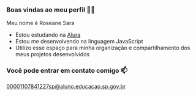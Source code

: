 ### Boas vindas ao meu perfil 🩷🩷

Meu nome é Roseane Sara

- Estou estudando na [Alura](https://www.alura.com.br)
- Estou me desenvolvendo na linguagem JavaScript
- Utilizo esse espaço para minha organização e compartilhamento dos meus projetos desenvolvidos

### Você pode entrar em contato comigo 📫

00001107841227sp@aluno.educacao.sp.gov.br

